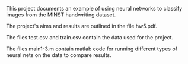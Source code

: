 This project documents an example of using neural networks to classify images from the MINST handwriting dataset.

The project's aims and results are outlined in the file hw5.pdf.

The files test.csv and train.csv contain the data used for the project. 

The files main1-3.m contain matlab code for running different types of neural nets on the data to compare results.
